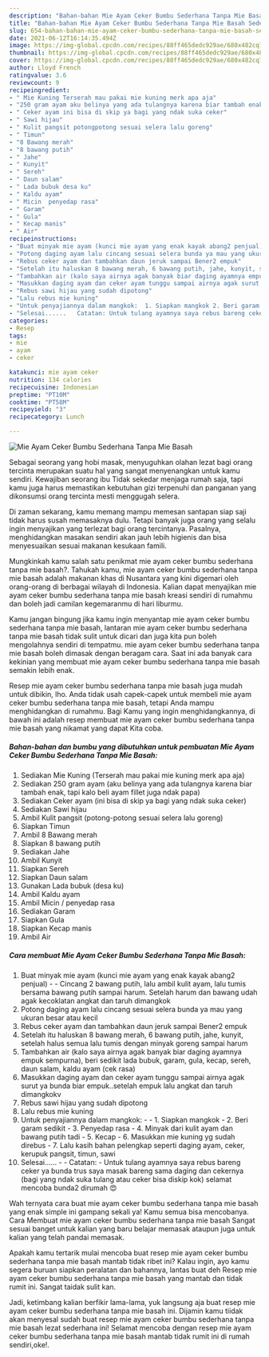 ```yaml
---
description: "Bahan-bahan Mie Ayam Ceker Bumbu Sederhana Tanpa Mie Basah Sederhana Untuk Jualan"
title: "Bahan-bahan Mie Ayam Ceker Bumbu Sederhana Tanpa Mie Basah Sederhana Untuk Jualan"
slug: 654-bahan-bahan-mie-ayam-ceker-bumbu-sederhana-tanpa-mie-basah-sederhana-untuk-jualan
date: 2021-06-12T16:14:35.494Z
image: https://img-global.cpcdn.com/recipes/88ff465dedc929ae/680x482cq70/mie-ayam-ceker-bumbu-sederhana-tanpa-mie-basah-foto-resep-utama.jpg
thumbnail: https://img-global.cpcdn.com/recipes/88ff465dedc929ae/680x482cq70/mie-ayam-ceker-bumbu-sederhana-tanpa-mie-basah-foto-resep-utama.jpg
cover: https://img-global.cpcdn.com/recipes/88ff465dedc929ae/680x482cq70/mie-ayam-ceker-bumbu-sederhana-tanpa-mie-basah-foto-resep-utama.jpg
author: Lloyd French
ratingvalue: 3.6
reviewcount: 9
recipeingredient:
- " Mie Kuning Terserah mau pakai mie kuning merk apa aja"
- "250 gram ayam aku belinya yang ada tulangnya karena biar tambah enak tapi kalo beli ayam fillet juga ndak papa"
- " Ceker ayam ini bisa di skip ya bagi yang ndak suka ceker"
- " Sawi hijau"
- " Kulit pangsit potongpotong sesuai selera lalu goreng"
- " Timun"
- "8 Bawang merah"
- "8 bawang putih"
- " Jahe"
- " Kunyit"
- " Sereh"
- " Daun salam"
- " Lada bubuk desa ku"
- " Kaldu ayam"
- " Micin  penyedap rasa"
- " Garam"
- " Gula"
- " Kecap manis"
- " Air"
recipeinstructions:
- "Buat minyak mie ayam (kunci mie ayam yang enak kayak abang2 penjual)  Cincang 2 bawang putih, lalu ambil kulit ayam, lalu tumis bersama bawang putih sampai harum. Setelah harum dan bawang udah agak kecoklatan angkat dan taruh dimangkok"
- "Potong daging ayam lalu cincang sesuai selera bunda ya mau yang ukuran besar atau kecil"
- "Rebus ceker ayam dan tambahkan daun jeruk sampai Bener2 empuk"
- "Setelah itu haluskan 8 bawang merah, 6 bawang putih, jahe, kunyit, setelah halus semua lalu tumis dengan minyak goreng sampai harum"
- "Tambahkan air (kalo saya airnya agak banyak biar daging ayamnya empuk sempurna), beri sedikit lada bubuk, garam, gula, kecap, sereh, daun salam, kaldu ayam (cek rasa)"
- "Masukkan daging ayam dan ceker ayam tunggu sampai airnya agak surut ya bunda biar empuk..setelah empuk lalu angkat dan taruh dimangkokv"
- "Rebus sawi hijau yang sudah dipotong"
- "Lalu rebus mie kuning"
- "Untuk penyajiannya dalam mangkok:  1. Siapkan mangkok 2. Beri garam sedikit  3. Penyedap rasa  4. Minyak dari kulit ayam dan bawang putih tadi  5. Kecap 6. Masukkan mie kuning yg sudah direbus  7. Lalu kasih bahan pelengkap seperti daging ayam, ceker, kerupuk pangsit, timun, sawi"
- "Selesai......   Catatan: Untuk tulang ayamnya saya rebus bareng ceker ya bunda trus saya masak bareng sama daging dan cekernya (bagi yang ndak suka tulang atau ceker bisa diskip kok) selamat mencoba bunda2 dirumah 😍"
categories:
- Resep
tags:
- mie
- ayam
- ceker

katakunci: mie ayam ceker 
nutrition: 134 calories
recipecuisine: Indonesian
preptime: "PT10M"
cooktime: "PT58M"
recipeyield: "3"
recipecategory: Lunch

---
```



![Mie Ayam Ceker Bumbu Sederhana Tanpa Mie Basah](https://img-global.cpcdn.com/recipes/88ff465dedc929ae/680x482cq70/mie-ayam-ceker-bumbu-sederhana-tanpa-mie-basah-foto-resep-utama.jpg)

Sebagai seorang yang hobi masak, menyuguhkan olahan lezat bagi orang tercinta merupakan suatu hal yang sangat menyenangkan untuk kamu sendiri. Kewajiban seorang ibu Tidak sekedar menjaga rumah saja, tapi kamu juga harus memastikan kebutuhan gizi terpenuhi dan panganan yang dikonsumsi orang tercinta mesti menggugah selera.

Di zaman  sekarang, kamu memang mampu memesan santapan siap saji tidak harus susah memasaknya dulu. Tetapi banyak juga orang yang selalu ingin menyajikan yang terlezat bagi orang tercintanya. Pasalnya, menghidangkan masakan sendiri akan jauh lebih higienis dan bisa menyesuaikan sesuai makanan kesukaan famili. 



Mungkinkah kamu salah satu penikmat mie ayam ceker bumbu sederhana tanpa mie basah?. Tahukah kamu, mie ayam ceker bumbu sederhana tanpa mie basah adalah makanan khas di Nusantara yang kini digemari oleh orang-orang di berbagai wilayah di Indonesia. Kalian dapat menyajikan mie ayam ceker bumbu sederhana tanpa mie basah kreasi sendiri di rumahmu dan boleh jadi camilan kegemaranmu di hari liburmu.

Kamu jangan bingung jika kamu ingin menyantap mie ayam ceker bumbu sederhana tanpa mie basah, lantaran mie ayam ceker bumbu sederhana tanpa mie basah tidak sulit untuk dicari dan juga kita pun boleh mengolahnya sendiri di tempatmu. mie ayam ceker bumbu sederhana tanpa mie basah boleh dimasak dengan beragam cara. Saat ini ada banyak cara kekinian yang membuat mie ayam ceker bumbu sederhana tanpa mie basah semakin lebih enak.

Resep mie ayam ceker bumbu sederhana tanpa mie basah juga mudah untuk dibikin, lho. Anda tidak usah capek-capek untuk membeli mie ayam ceker bumbu sederhana tanpa mie basah, tetapi Anda mampu menghidangkan di rumahmu. Bagi Kamu yang ingin menghidangkannya, di bawah ini adalah resep membuat mie ayam ceker bumbu sederhana tanpa mie basah yang nikamat yang dapat Kita coba.

<!--inarticleads1-->

##### Bahan-bahan dan bumbu yang dibutuhkan untuk pembuatan Mie Ayam Ceker Bumbu Sederhana Tanpa Mie Basah:

1. Sediakan  Mie Kuning (Terserah mau pakai mie kuning merk apa aja)
1. Sediakan 250 gram ayam (aku belinya yang ada tulangnya karena biar tambah enak, tapi kalo beli ayam fillet juga ndak papa)
1. Sediakan  Ceker ayam (ini bisa di skip ya bagi yang ndak suka ceker)
1. Sediakan  Sawi hijau
1. Ambil  Kulit pangsit (potong-potong sesuai selera lalu goreng)
1. Siapkan  Timun
1. Ambil 8 Bawang merah
1. Siapkan 8 bawang putih
1. Sediakan  Jahe
1. Ambil  Kunyit
1. Siapkan  Sereh
1. Siapkan  Daun salam
1. Gunakan  Lada bubuk (desa ku)
1. Ambil  Kaldu ayam
1. Ambil  Micin / penyedap rasa
1. Sediakan  Garam
1. Siapkan  Gula
1. Siapkan  Kecap manis
1. Ambil  Air




<!--inarticleads2-->

##### Cara membuat Mie Ayam Ceker Bumbu Sederhana Tanpa Mie Basah:

1. Buat minyak mie ayam (kunci mie ayam yang enak kayak abang2 penjual) -  - Cincang 2 bawang putih, lalu ambil kulit ayam, lalu tumis bersama bawang putih sampai harum. Setelah harum dan bawang udah agak kecoklatan angkat dan taruh dimangkok
1. Potong daging ayam lalu cincang sesuai selera bunda ya mau yang ukuran besar atau kecil
1. Rebus ceker ayam dan tambahkan daun jeruk sampai Bener2 empuk
1. Setelah itu haluskan 8 bawang merah, 6 bawang putih, jahe, kunyit, setelah halus semua lalu tumis dengan minyak goreng sampai harum
1. Tambahkan air (kalo saya airnya agak banyak biar daging ayamnya empuk sempurna), beri sedikit lada bubuk, garam, gula, kecap, sereh, daun salam, kaldu ayam (cek rasa)
1. Masukkan daging ayam dan ceker ayam tunggu sampai airnya agak surut ya bunda biar empuk..setelah empuk lalu angkat dan taruh dimangkokv
1. Rebus sawi hijau yang sudah dipotong
1. Lalu rebus mie kuning
1. Untuk penyajiannya dalam mangkok: -  - 1. Siapkan mangkok - 2. Beri garam sedikit  - 3. Penyedap rasa  - 4. Minyak dari kulit ayam dan bawang putih tadi  - 5. Kecap - 6. Masukkan mie kuning yg sudah direbus  - 7. Lalu kasih bahan pelengkap seperti daging ayam, ceker, kerupuk pangsit, timun, sawi
1. Selesai......  -  - Catatan: - Untuk tulang ayamnya saya rebus bareng ceker ya bunda trus saya masak bareng sama daging dan cekernya (bagi yang ndak suka tulang atau ceker bisa diskip kok) selamat mencoba bunda2 dirumah 😍




Wah ternyata cara buat mie ayam ceker bumbu sederhana tanpa mie basah yang enak simple ini gampang sekali ya! Kamu semua bisa mencobanya. Cara Membuat mie ayam ceker bumbu sederhana tanpa mie basah Sangat sesuai banget untuk kalian yang baru belajar memasak ataupun juga untuk kalian yang telah pandai memasak.

Apakah kamu tertarik mulai mencoba buat resep mie ayam ceker bumbu sederhana tanpa mie basah mantab tidak ribet ini? Kalau ingin, ayo kamu segera buruan siapkan peralatan dan bahannya, lantas buat deh Resep mie ayam ceker bumbu sederhana tanpa mie basah yang mantab dan tidak rumit ini. Sangat taidak sulit kan. 

Jadi, ketimbang kalian berfikir lama-lama, yuk langsung aja buat resep mie ayam ceker bumbu sederhana tanpa mie basah ini. Dijamin kamu tiidak akan menyesal sudah buat resep mie ayam ceker bumbu sederhana tanpa mie basah lezat sederhana ini! Selamat mencoba dengan resep mie ayam ceker bumbu sederhana tanpa mie basah mantab tidak rumit ini di rumah sendiri,oke!.

